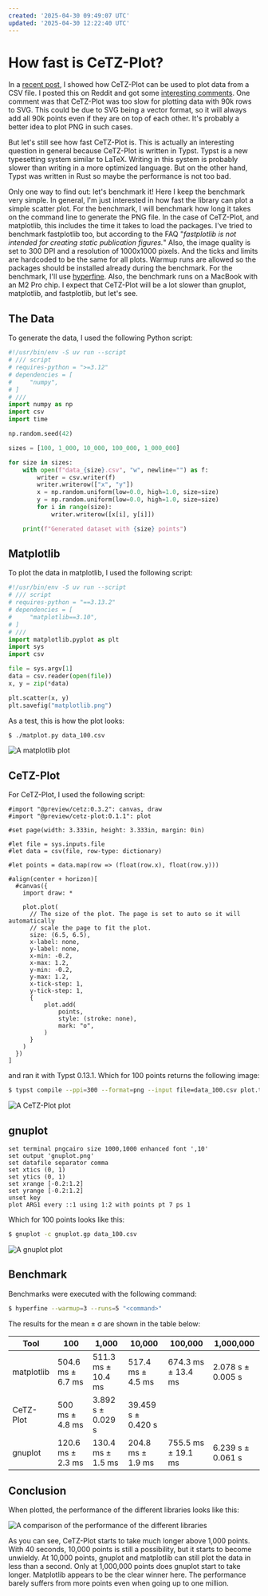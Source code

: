 ```yaml
---
created: '2025-04-30 09:49:07 UTC'
updated: '2025-04-30 12:22:40 UTC'
---
```


# How fast is CeTZ-Plot?

In a [recent post](/posts/11), I showed how CeTZ-Plot can be used to plot data from a CSV file.
I posted this on Reddit and got some
[interesting comments](https://www.reddit.com/r/rust/comments/1je5ef2/plotting_a_csv_file_with_typst_and_cetzplot/).
One comment was that CeTZ-Plot was too slow for plotting data with 90k rows to SVG.
This could be due to SVG being a vector format, so it will always add all 90k points even if they are on top of each other.
It's probably a better idea to plot PNG in such cases.

But let's still see how fast CeTZ-Plot is.
This is actually an interesting question in general because CeTZ-Plot is written in Typst.
Typst is a new typesetting system similar to LaTeX.
Writing in this system is probably slower than writing in a more optimized language.
But on the other hand, Typst was written in Rust so maybe the performance is not too bad.

Only one way to find out: let's benchmark it!
Here I keep the benchmark very simple.
In general, I'm just interested in how fast the library can plot a simple scatter plot.
For the benchmark, I will benchmark how long it takes on the command line to generate the PNG file.
In the case of CeTZ-Plot, and matplotlib, this includes the time it takes to load the packages.
I've tried to benchmark fastplotlib too, but according to the FAQ "_fastplotlib is not intended for creating _static_ publication figures._"
Also, the image quality is set to 300 DPI and a resolution of 1000x1000 pixels.
And the ticks and limits are hardcoded to be the same for all plots.
Warmup runs are allowed so the packages should be installed already during the benchmark.
For the benchmark, I'll use [hyperfine](https://github.com/sharkdp/hyperfine).
Also, the benchmark runs on a MacBook with an M2 Pro chip.
I expect that CeTZ-Plot will be a lot slower than gnuplot, matplotlib, and fastplotlib, but let's see.

## The Data

To generate the data, I used the following Python script:

```python
#!/usr/bin/env -S uv run --script
# /// script
# requires-python = ">=3.12"
# dependencies = [
#     "numpy",
# ]
# ///
import numpy as np
import csv
import time

np.random.seed(42)

sizes = [100, 1_000, 10_000, 100_000, 1_000_000]

for size in sizes:
    with open(f"data_{size}.csv", "w", newline="") as f:
        writer = csv.writer(f)
        writer.writerow(["x", "y"])
        x = np.random.uniform(low=0.0, high=1.0, size=size)
        y = np.random.uniform(low=0.0, high=1.0, size=size)
        for i in range(size):
            writer.writerow([x[i], y[i]])

    print(f"Generated dataset with {size} points")

```

## Matplotlib

To plot the data in matplotlib, I used the following script:

```python
#!/usr/bin/env -S uv run --script
# /// script
# requires-python = "==3.13.2"
# dependencies = [
#     "matplotlib==3.10",
# ]
# ///
import matplotlib.pyplot as plt
import sys
import csv

file = sys.argv[1]
data = csv.reader(open(file))
x, y = zip(*data)

plt.scatter(x, y)
plt.savefig("matplotlib.png")
```

As a test, this is how the plot looks:

```sh
$ ./matplot.py data_100.csv
```

![A matplotlib plot](/files/16c50fd440ab9877)

## CeTZ-Plot

For CeTZ-Plot, I used the following script:

```typ
#import "@preview/cetz:0.3.2": canvas, draw
#import "@preview/cetz-plot:0.1.1": plot

#set page(width: 3.333in, height: 3.333in, margin: 0in)

#let file = sys.inputs.file
#let data = csv(file, row-type: dictionary)

#let points = data.map(row => (float(row.x), float(row.y)))

#align(center + horizon)[
  #canvas({
    import draw: *

    plot.plot(
      // The size of the plot. The page is set to auto so it will automatically
      // scale the page to fit the plot.
      size: (6.5, 6.5),
      x-label: none,
      y-label: none,
      x-min: -0.2,
      x-max: 1.2,
      y-min: -0.2,
      y-max: 1.2,
      x-tick-step: 1,
      y-tick-step: 1,
      {
          plot.add(
              points,
              style: (stroke: none),
              mark: "o",
          )
      }
    )
  })
]
```

and ran it with Typst 0.13.1.
Which for 100 points returns the following image:

```sh
$ typst compile --ppi=300 --format=png --input file=data_100.csv plot.typ cetz.png
```

![A CeTZ-Plot plot](/files/9ab29757c5e361ee)

## gnuplot

```gnuplot
set terminal pngcairo size 1000,1000 enhanced font ',10'
set output 'gnuplot.png'
set datafile separator comma
set xtics (0, 1)
set ytics (0, 1)
set xrange [-0.2:1.2]
set yrange [-0.2:1.2]
unset key
plot ARG1 every ::1 using 1:2 with points pt 7 ps 1
```

Which for 100 points looks like this:

```sh
$ gnuplot -c gnuplot.gp data_100.csv
```

![A gnuplot plot](/files/ec68b44565699803)

## Benchmark

Benchmarks were executed with the following command:

```sh
$ hyperfine --warmup=3 --runs=5 "<command>"
```

The results for the mean ± σ are shown in the table below:

| Tool | 100 | 1,000 | 10,000 | 100,000 | 1,000,000 |
| --- | --- | --- | --- | --- | --- |
| matplotlib | 504.6 ms ± 6.7 ms | 511.3 ms ± 10.4 ms | 517.4 ms ± 4.5 ms | 674.3 ms ± 13.4 ms | 2.078 s ± 0.005 s |
| CeTZ-Plot | 500 ms ± 4.8 ms | 3.892 s ± 0.029 s | 39.459 s ± 0.420 s | | |
| gnuplot | 120.6 ms ± 2.3 ms | 130.4 ms ± 1.5 ms | 204.8 ms ± 1.9 ms | 755.5 ms ± 19.1 ms | 6.239 s ± 0.061 s |


## Conclusion

When plotted, the performance of the different libraries looks like this:

![A comparison of the performance of the different libraries](/files/29fcea199c1ef439)

As you can see, CeTZ-Plot starts to take much longer above 1,000 points.
With 40 seconds, 10,000 points is still a possibility, but it starts to become unwieldy.
At 10,000 points, gnuplot and matplotlib can still plot the data in less than a second.
Only at 1,000,000 points does gnuplot start to take longer.
Matplotlib appears to be the clear winner here.
The performance barely suffers from more points even when going up to one million.

